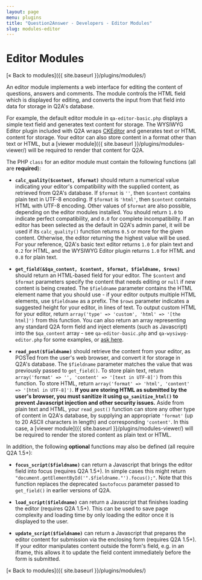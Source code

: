 ```yaml
---
layout: page
menu: plugins
title: "Question2Answer - Developers - Editor Modules"
slug: modules-editor
---
```


# Editor Modules

[« Back to modules]({{ site.baseurl }}/plugins/modules/)

An editor module implements a web interface for editing the content of questions, answers and comments. The module controls the HTML field which is displayed for editing, and converts the input from that field into data for storage in Q2A's database.

For example, the default editor module in `qa-editor-basic.php` displays a simple text field and generates text content for storage. The WYSIWYG Editor plugin included with Q2A wraps [CKEditor](http://ckeditor.com/) and generates text or HTML content for storage. Your editor can also store content in a format other than text or HTML, but a [viewer module]({{ site.baseurl }}/plugins/modules-viewer/) will be required to render that content for Q2A.

The PHP `class` for an editor module must contain the following functions (all are **required**):

- **`calc_quality($content, $format)`** should return a numerical value indicating your editor's compatibility with the supplied content, as retrieved from Q2A's database. If `$format` is `''`, then `$content` contains plain text in UTF-8 encoding. If `$format` is `'html'`, then `$content` contains HTML with UTF-8 encoding. Other values of `$format` are also possible, depending on the editor modules installed. You should return `1.0` to indicate perfect compatibility, and `0.0` for complete incompatibility. If an editor has been selected as the default in Q2A's admin panel, it will be used if its `calc_quality()` function returns `0.5` or more for the given content. Otherwise, the editor returning the highest value will be used. For your reference, Q2A's basic text editor returns `1.0` for plain text and `0.2` for HTML, and the WYSIWYG Editor plugin returns `1.0` for HTML and `0.8` for plain text.

- **`get_field(&$qa_content, $content, $format, $fieldname, $rows)`** should return an HTML-based field for your editor. The `$content` and `$format` parameters specify the content that needs editing or `null` if new content is being created. The `$fieldname` parameter contains the HTML element name that you should use - if your editor outputs multiple HTML elements, use `$fieldname` as a prefix. The `$rows` parameter indicates a suggested height for your editor, in lines of text. To output custom HTML for your editor, return `array('type' => 'custom', 'html' => '[the html]')` from this function. You can also return an array representing any standard Q2A form field and inject elements (such as Javascript) into the `$qa_content` array - see `qa-editor-basic.php` and `qa-wysiwyg-editor.php` for some examples, or [ask here](http://www.question2answer.org/qa/).

- **`read_post($fieldname)`** should retrieve the content from your editor, as POSTed from the user's web browser, and convert it for storage in Q2A's database. The `$fieldname` parameter matches the value that was previously passed to `get_field()`. To store plain text, return `array('format' => '', 'content' => '[text in UTF-8]')` from this function. To store HTML, return `array('format' => 'html', 'content' => '[html in UTF-8]')`. **If you are storing HTML as submitted by the user's browser, you must sanitize it using `qa_sanitize_html()` to prevent Javascript injection and other security issues.** Aside from plain text and HTML, your `read_post()` function can store any other type of content in Q2A's database, by supplying an appropriate `'format'` (up to 20 ASCII characters in length) and corresponding `'content'`. In this case, a [viewer module]({{ site.baseurl }}/plugins/modules-viewer/) will be required to render the stored content as plain text or HTML.

In addition, the following **optional** functions may also be defined (all require Q2A 1.5+):

- **`focus_script($fieldname)`** can return a Javascript that brings the editor field into focus (requires Q2A 1.5+). In simple cases this might return `"document.getElementById('".$fieldname."').focus();"`. Note that this function replaces the deprecated `$autofocus` parameter passed to `get_field()` in earlier versions of Q2A.

- **`load_script($fieldname)`** can return a Javascript that finishes loading the editor (requires Q2A 1.5+). This can be used to save page complexity and loading time by only loading the editor once it is displayed to the user.

- **`update_script($fieldname)`** can return a Javascript that prepares the editor content for submission via the enclosing form (requires Q2A 1.5+). If your editor manipulates content outside the form's field, e.g. in an iframe, this allows it to update the field content immediately before the form is submitted.

[« Back to modules]({{ site.baseurl }}/plugins/modules/)
